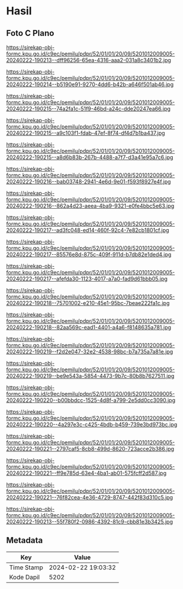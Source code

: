 # Hasil

## Foto C Plano

https://sirekap-obj-formc.kpu.go.id/c9ec/pemilu/pdpr/52/01/01/20/09/5201012009005-20240222-190213--dff96256-65ea-4316-aaa2-031a8c3401b2.jpg

https://sirekap-obj-formc.kpu.go.id/c9ec/pemilu/pdpr/52/01/01/20/09/5201012009005-20240222-190214--b5190e91-9270-4dd6-b42b-a646f501ab46.jpg

https://sirekap-obj-formc.kpu.go.id/c9ec/pemilu/pdpr/52/01/01/20/09/5201012009005-20240222-190215--74a2fa1c-51f9-46bd-a24c-dde20247ea66.jpg

https://sirekap-obj-formc.kpu.go.id/c9ec/pemilu/pdpr/52/01/01/20/09/5201012009005-20240222-190215--a9c103f1-fdab-47ef-8f74-df4d7b1ba437.jpg

https://sirekap-obj-formc.kpu.go.id/c9ec/pemilu/pdpr/52/01/01/20/09/5201012009005-20240222-190215--a8d6b83b-267b-4488-a7f7-d3a41e95a7c6.jpg

https://sirekap-obj-formc.kpu.go.id/c9ec/pemilu/pdpr/52/01/01/20/09/5201012009005-20240222-190216--bab03748-2941-4e6d-9e01-f593f8927e4f.jpg

https://sirekap-obj-formc.kpu.go.id/c9ec/pemilu/pdpr/52/01/01/20/09/5201012009005-20240222-190216--862a4d23-aeea-4ba9-9321-e0fe4bbc5e63.jpg

https://sirekap-obj-formc.kpu.go.id/c9ec/pemilu/pdpr/52/01/01/20/09/5201012009005-20240222-190217--ad3fc048-ed14-460f-92c4-7e82cb1801cf.jpg

https://sirekap-obj-formc.kpu.go.id/c9ec/pemilu/pdpr/52/01/01/20/09/5201012009005-20240222-190217--85576e8d-875c-409f-911d-b7db82e1ded4.jpg

https://sirekap-obj-formc.kpu.go.id/c9ec/pemilu/pdpr/52/01/01/20/09/5201012009005-20240222-190217--afefda30-1123-4017-a7a0-fad9d61bbb05.jpg

https://sirekap-obj-formc.kpu.go.id/c9ec/pemilu/pdpr/52/01/01/20/09/5201012009005-20240222-190218--75701002-e210-45e1-95bc-7beae222fa1c.jpg

https://sirekap-obj-formc.kpu.go.id/c9ec/pemilu/pdpr/52/01/01/20/09/5201012009005-20240222-190218--82aa569c-ead1-4401-a4a6-f8148635a781.jpg

https://sirekap-obj-formc.kpu.go.id/c9ec/pemilu/pdpr/52/01/01/20/09/5201012009005-20240222-190219--f2d2e047-32e2-4538-98bc-b7a735a7a81e.jpg

https://sirekap-obj-formc.kpu.go.id/c9ec/pemilu/pdpr/52/01/01/20/09/5201012009005-20240222-190219--be9e543a-5854-4473-9b7c-80b8b7627511.jpg

https://sirekap-obj-formc.kpu.go.id/c9ec/pemilu/pdpr/52/01/01/20/09/5201012009005-20240222-190220--b00bbdcc-1525-4d8f-a799-2e5dd0cc3090.jpg

https://sirekap-obj-formc.kpu.go.id/c9ec/pemilu/pdpr/52/01/01/20/09/5201012009005-20240222-190220--4a297e3c-c425-4bdb-b459-739e3bd973bc.jpg

https://sirekap-obj-formc.kpu.go.id/c9ec/pemilu/pdpr/52/01/01/20/09/5201012009005-20240222-190221--2797caf5-8cb8-499d-8620-723acce2b386.jpg

https://sirekap-obj-formc.kpu.go.id/c9ec/pemilu/pdpr/52/01/01/20/09/5201012009005-20240222-190221--ff9e785d-63e4-4ba1-ab01-575fcff2d587.jpg

https://sirekap-obj-formc.kpu.go.id/c9ec/pemilu/pdpr/52/01/01/20/09/5201012009005-20240222-190221--76f82cea-4e36-4729-8747-442f83d310c5.jpg

https://sirekap-obj-formc.kpu.go.id/c9ec/pemilu/pdpr/52/01/01/20/09/5201012009005-20240222-190213--55f780f2-0986-4392-81c9-cbb81e3b3425.jpg


## Metadata

| Key        | Value               |
| ---------- | ------------------- |
| Time Stamp | 2024-02-22 19:03:32 |
| Kode Dapil | 5202                |



